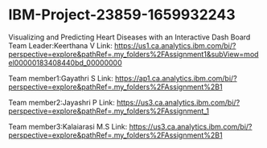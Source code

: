 # IBM-Project-23859-1659932243
Visualizing and Predicting Heart Diseases with an Interactive Dash Board
Team Leader:Keerthana V
Link: https://us1.ca.analytics.ibm.com/bi/?perspective=explore&pathRef=.my_folders%2FAssignment1&subView=model00000183408440bd_00000000

Team member1:Gayathri S
Link: https://ap1.ca.analytics.ibm.com/bi/?perspective=explore&pathRef=.my_folders%2FAssignment%2B1

Team member2:Jayashri P
Link: https://us3.ca.analytics.ibm.com/bi/?perspective=explore&pathRef=.my_folders%2FAssignment_1
 
Team member3:Kalaiarasi M.S
Link: https://us3.ca.analytics.ibm.com/bi/?perspective=explore&pathRef=.my_folders%2FAssignment%2B1

